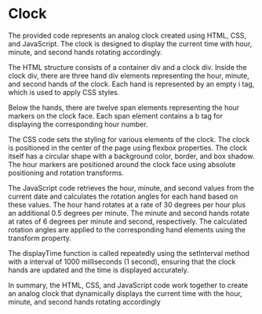# Clock

The provided code represents an analog clock created using HTML, CSS, and JavaScript. The clock is designed to display the current time with hour, minute, and second hands rotating accordingly.

The HTML structure consists of a container div and a clock div. Inside the clock div, there are three hand div elements representing the hour, minute, and second hands of the clock. Each hand is represented by an empty i tag, which is used to apply CSS styles.

Below the hands, there are twelve span elements representing the hour markers on the clock face. Each span element contains a b tag for displaying the corresponding hour number.

The CSS code sets the styling for various elements of the clock. The clock is positioned in the center of the page using flexbox properties. The clock itself has a circular shape with a background color, border, and box shadow. The hour markers are positioned around the clock face using absolute positioning and rotation transforms.

The JavaScript code retrieves the hour, minute, and second values from the current date and calculates the rotation angles for each hand based on these values. The hour hand rotates at a rate of 30 degrees per hour plus an additional 0.5 degrees per minute. The minute and second hands rotate at rates of 6 degrees per minute and second, respectively. The calculated rotation angles are applied to the corresponding hand elements using the transform property.

The displayTime function is called repeatedly using the setInterval method with a interval of 1000 milliseconds (1 second), ensuring that the clock hands are updated and the time is displayed accurately.

In summary, the HTML, CSS, and JavaScript code work together to create an analog clock that dynamically displays the current time with the hour, minute, and second hands rotating accordingly
